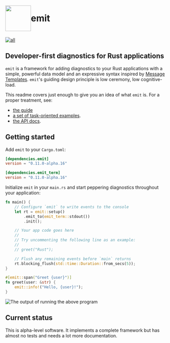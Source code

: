<h1 style="display: flex; align-items: center">
<img style="display: inline" height="80px" width="80px" src="https://raw.githubusercontent.com/emit-rs/emit/main/asset/logo.svg" aria-hidden="true"> emit
</h1>

[![all](https://github.com/emit-rs/emit/actions/workflows/all.yml/badge.svg)](https://github.com/emit-rs/emit/actions/workflows/all.yml)

## Developer-first diagnostics for Rust applications

`emit` is a framework for adding diagnostics to your Rust applications with a simple, powerful data model and an expressive syntax inspired by [Message Templates](https://messagetemplates.org). `emit`'s guiding design principle is low ceremony, low cognitive-load.

This readme covers just enough to give you an idea of what `emit` is. For a proper treatment, see:

- [the guide](https://emit-rs.io)
- [a set of task-oriented examples](https://github.com/emit-rs/emit/tree/main/examples).
- [the API docs](https://docs.rs/emit/0.11.0-alpha.16/emit/index.html).

## Getting started

Add `emit` to your `Cargo.toml`:

```toml
[dependencies.emit]
version = "0.11.0-alpha.16"

[dependencies.emit_term]
version = "0.11.0-alpha.16"
```

Initialize `emit` in your `main.rs` and start peppering diagnostics throughout your application:

```rust
fn main() {
    // Configure `emit` to write events to the console
    let rt = emit::setup()
        .emit_to(emit_term::stdout())
        .init();

    // Your app code goes here
    //
    // Try uncommenting the following line as an example:
    //
    // greet("Rust");

    // Flush any remaining events before `main` returns
    rt.blocking_flush(std::time::Duration::from_secs(5));
}

#[emit::span("Greet {user}")]
fn greet(user: &str) {
    emit::info!("Hello, {user}!");
}
```

![The output of running the above program](https://github.com/emit-rs/emit/blob/main/asset/emit_term.png?raw=true)

## Current status

This is alpha-level software. It implements a complete framework but has almost no tests and needs a lot more documentation. 
